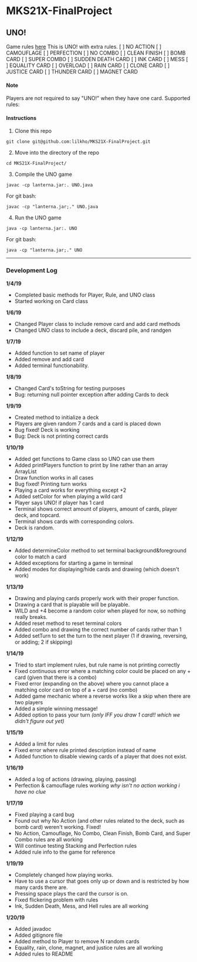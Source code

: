 # MKS21X-FinalProject
## UNO!
Game rules [here](https://www.unorules.com/)
This is UNO! with extra rules.
[ ] NO ACTION
[ ] CAMOUFLAGE
[ ] PERFECTION
[ ] NO COMBO
[ ] CLEAN FINISH
[ ] BOMB CARD
[ ] SUPER COMBO
[ ] SUDDEN DEATH CARD
[ ] INK CARD
[ ] MESS
[ ] EQUALITY CARD
[ ] OVERLOAD
[ ] RAIN CARD
[ ] CLONE CARD
[ ] JUSTICE CARD
[ ] THUNDER CARD
[ ] MAGNET CARD

#### **Note**
Players are not required to say "UNO!" when they have one card.
Supported rules:

#### **Instructions**
1. Clone this repo
```
git clone git@github.com:lilkho/MKS21X-FinalProject.git
```
2. Move into the directory of the repo
```
cd MKS21X-FinalProject/
```
3. Compile the UNO game
```
javac -cp lanterna.jar:. UNO.java
```
For git bash:
```
javac -cp "lanterna.jar;." UNO.java
```
4. Run the UNO game
```
java -cp lanterna.jar:. UNO
```
For git bash:
```
java -cp "lanterna.jar;." UNO
```


---

### **Development Log**


**1/4/19**
- Completed basic methods for Player, Rule, and UNO class
- Started working on Card class

**1/6/19**
- Changed Player class to include remove card and add card methods
- Changed UNO class to include a deck, discard pile, and randgen

**1/7/19**
- Added function to set name of player
- Added remove and add card
- Added terminal functionability.

**1/8/19**
- Changed Card's toString for testing purposes
- Bug: returning null pointer exception after adding Cards to deck

**1/9/19**
- Created method to initialize a deck
- Players are given random 7 cards and a card is placed down
- Bug fixed! Deck is working
- Bug: Deck is not printing correct cards

**1/10/19**
- Added get functions to Game class so UNO can use them
- Added printPlayers function to print by line rather than an array ArrayList
- Draw function works in all cases
- Bug fixed! Printing turn works
- Playing a card works for everything except +2
- Added setColor for when playing a wild card
- Player says UNO! if player has 1 card
- Terminal shows correct amount of players, amount of cards, player deck, and topcard.
- Terminal shows cards with corresponding colors.
- Deck is random.

**1/12/19**
- Added determineColor method to set terminal background&foreground color to match a card
- Added exceptions for starting a game in terminal
- Added modes for displaying/hide cards and drawing (which doesn't work)

**1/13/19**
- Drawing and playing cards properly work with their proper function.
- Drawing a card that is playable will be playable.
- WILD and +4 become a random color when played for now, so nothing really breaks.
- Added reset method to reset terminal colors
- Added combo and drawing the correct number of cards rather than 1
- Added setTurn to set the turn to the next player (1 if drawing, reversing, or adding; 2 if skipping)

**1/14/19**
- Tried to start implement rules, but rule name is not printing correctly
- Fixed continuous error where a matching color could be placed on any + card (given that there is a combo)
- Fixed error (expanding on the above) where you cannot place a matching color card on top of a + card (no combo)
- Added game mechanic where a reverse works like a skip when there are two players
- Added a simple winning message!
- Added option to pass your turn *_(only IFF you draw 1 card!! which we didn't figure out yet)_*

**1/15/19**
- Added a limit for rules
- Fixed error where rule printed description instead of name
- Added function to disable viewing cards of a player that does not exist.

**1/16/19**
- Added a log of actions (drawing, playing, passing)
- Perfection & camouflage rules working *_why isn't no action working i have no clue_*

**1/17/19**
- Fixed playing a card bug
- Found out why No Action (and other rules related to the deck, such as bomb card) weren't working. Fixed!
- No Action, Camouflage, No Combo, Clean Finish, Bomb Card, and Super Combo rules are all working
- Will continue testing Stacking and Perfection rules
- Added rule info to the game for reference

**1/19/19**
- Completely changed how playing works.
- Have to use a cursor that goes only up or down and is restricted by how many cards there are.
- Pressing space plays the card the cursor is on.
- Fixed flickering problem with rules
- Ink, Sudden Death, Mess, and Hell rules are all working

**1/20/19**
- Added javadoc
- Added gitignore file
- Added method to Player to remove N random cards
- Equality, rain, clone, magnet, and justice rules are all working
- Added rules to README
